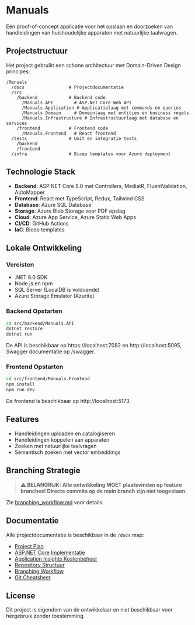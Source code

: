# Manuals

Een proof-of-concept applicatie voor het opslaan en doorzoeken van handleidingen van huishoudelijke apparaten met natuurlijke taalvragen.

## Projectstructuur

Het project gebruikt een schone architectuur met Domain-Driven Design principes:

```
/Manuals
  /docs                 # Projectdocumentatie
  /src
    /backend            # Backend code
      /Manuals.API        # ASP.NET Core Web API
      /Manuals.Application # Applicatielaag met commands en queries
      /Manuals.Domain     # Domeinlaag met entities en business regels
      /Manuals.Infrastructure # Infrastructuurlaag met database en services
    /frontend           # Frontend code
      /Manuals.Frontend   # React frontend
  /tests                # Unit en integratie tests
    /backend
    /frontend
  /infra                # Bicep templates voor Azure deployment
```

## Technologie Stack

- **Backend**: ASP.NET Core 8.0 met Controllers, MediatR, FluentValidation, AutoMapper
- **Frontend**: React met TypeScript, Redux, Tailwind CSS
- **Database**: Azure SQL Database
- **Storage**: Azure Blob Storage voor PDF opslag
- **Cloud**: Azure App Service, Azure Static Web Apps
- **CI/CD**: GitHub Actions
- **IaC**: Bicep templates

## Lokale Ontwikkeling

### Vereisten

- .NET 8.0 SDK
- Node.js en npm
- SQL Server (LocalDB is voldoende)
- Azure Storage Emulator (Azurite)

### Backend Opstarten

```bash
cd src/backend/Manuals.API
dotnet restore
dotnet run
```

De API is beschikbaar op https://localhost:7082 en http://localhost:5095, Swagger documentatie op /swagger.

### Frontend Opstarten

```bash
cd src/frontend/Manuals.Frontend
npm install
npm run dev
```

De frontend is beschikbaar op http://localhost:5173.

## Features

- Handleidingen uploaden en catalogiseren
- Handleidingen koppelen aan apparaten
- Zoeken met natuurlijke taalvragen
- Semantisch zoeken met vector embeddings

## Branching Strategie

> **⚠️ BELANGRIJK: Alle ontwikkeling MOET plaatsvinden op feature branches! Directe commits op de main branch zijn niet toegestaan.**

Zie [branching_workflow.md](./docs/branching_workflow.md) voor details.

## Documentatie

Alle projectdocumentatie is beschikbaar in de `/docs` map:

- [Project Plan](./docs/project_plan.md)
- [ASP.NET Core Implementatie](./docs/aspnet_core_implementation.md)
- [Application Insights Kostenbeheer](./docs/application_insights_cost_management.md)
- [Repository Structuur](./docs/repository_structure.md)
- [Branching Workflow](./docs/branching_workflow.md)
- [Git Cheatsheet](./docs/git_cheatsheet.md)

## License

Dit project is eigendom van de ontwikkelaar en niet beschikbaar voor hergebruik zonder toestemming.

